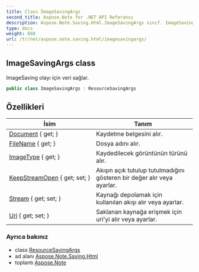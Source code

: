 ```yaml
---
title: Class ImageSavingArgs
second_title: Aspose.Note for .NET API Referansı
description: Aspose.Note.Saving.Html.ImageSavingArgs sınıf. ImageSaving olayı için veri sağlar.
type: docs
weight: 660
url: /tr/net/aspose.note.saving.html/imagesavingargs/
---
```

## ImageSavingArgs class

ImageSaving olayı için veri sağlar.

```csharp
public class ImageSavingArgs : ResourceSavingArgs
```

## Özellikleri

| İsim | Tanım |
| --- | --- |
| [Document](../../aspose.note.saving.html/resourcesavingargs/document/) { get; } | Kaydetme belgesini alır. |
| [FileName](../../aspose.note.saving.html/resourcesavingargs/filename/) { get; } | Dosya adını alır. |
| [ImageType](../../aspose.note.saving.html/imagesavingargs/imagetype/) { get; } | Kaydedilecek görüntünün türünü alır. |
| [KeepStreamOpen](../../aspose.note.saving.html/resourcesavingargs/keepstreamopen/) { get; set; } | Akışın açık tutulup tutulmadığını gösteren bir değer alır veya ayarlar. |
| [Stream](../../aspose.note.saving.html/resourcesavingargs/stream/) { get; set; } | Kaynağı depolamak için kullanılan akışı alır veya ayarlar. |
| [Uri](../../aspose.note.saving.html/resourcesavingargs/uri/) { get; set; } | Saklanan kaynağa erişmek için uri'yi alır veya ayarlar. |

### Ayrıca bakınız

* class [ResourceSavingArgs](../resourcesavingargs/)
* ad alanı [Aspose.Note.Saving.Html](../../aspose.note.saving.html/)
* toplantı [Aspose.Note](../../)


